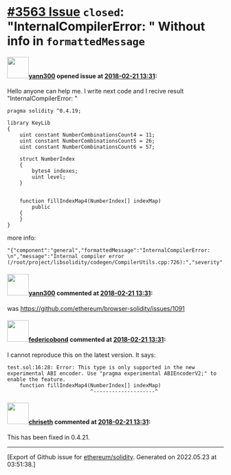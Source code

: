 # [\#3563 Issue](https://github.com/ethereum/solidity/issues/3563) `closed`: "InternalCompilerError: " Without info in `formattedMessage`

#### <img src="https://avatars.githubusercontent.com/u/6940742?v=4" width="50">[yann300](https://github.com/yann300) opened issue at [2018-02-21 13:31](https://github.com/ethereum/solidity/issues/3563):

Hello anyone can help me. I write next code and I recive result "InternalCompilerError: "
```
pragma solidity ^0.4.19;

library KeyLib 
{
    uint constant NumberCombinationsCount4 = 11;
    uint constant NumberCombinationsCount5 = 26;
    uint constant NumberCombinationsCount6 = 57;

    struct NumberIndex
    {
        bytes4 indexes;
        uint level;
    }

    
    function fillIndexMap4(NumberIndex[] indexMap) 
        public
    {
    }
}
```
more info:
```
"{"component":"general","formattedMessage":"InternalCompilerError: \n","message":"Internal compiler error (/root/project/libsolidity/codegen/CompilerUtils.cpp:726):","severity":"error","type":"InternalCompilerError"}"
```

#### <img src="https://avatars.githubusercontent.com/u/6940742?v=4" width="50">[yann300](https://github.com/yann300) commented at [2018-02-21 13:31](https://github.com/ethereum/solidity/issues/3563#issuecomment-367326290):

was https://github.com/ethereum/browser-solidity/issues/1091

#### <img src="https://avatars.githubusercontent.com/u/138426?u=3117125771b06e3aa8da468c8f41e4038d717974&v=4" width="50">[federicobond](https://github.com/federicobond) commented at [2018-02-21 13:31](https://github.com/ethereum/solidity/issues/3563#issuecomment-375303387):

I cannot reproduce this on the latest version. It says:
```
test.sol:16:28: Error: This type is only supported in the new experimental ABI encoder. Use "pragma experimental ABIEncoderV2;" to enable the feature.
    function fillIndexMap4(NumberIndex[] indexMap)
                           ^--------------------^
```

#### <img src="https://avatars.githubusercontent.com/u/9073706?v=4" width="50">[chriseth](https://github.com/chriseth) commented at [2018-02-21 13:31](https://github.com/ethereum/solidity/issues/3563#issuecomment-377495811):

This has been fixed in 0.4.21.


-------------------------------------------------------------------------------



[Export of Github issue for [ethereum/solidity](https://github.com/ethereum/solidity). Generated on 2022.05.23 at 03:51:38.]
